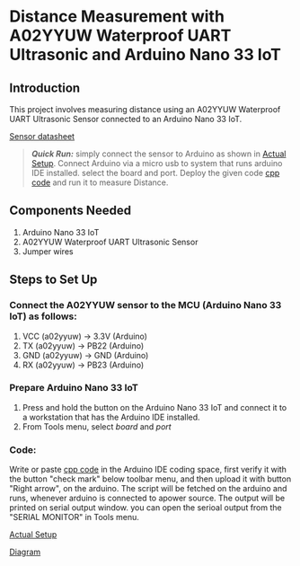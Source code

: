 # Distance Measurement with A02YYUW Waterproof UART Ultrasonic and Arduino Nano 33 IoT

## Introduction
This project involves measuring distance using an A02YYUW Waterproof UART Ultrasonic Sensor connected to an Arduino Nano 33 IoT.

[Sensor datasheet](https://github.com/mrsoheilnezakat/Sensors/blob/main_branch/A02YYUW%20Waterproof%20UART/A02YYUW%20Waterproof%20Ultrasonic%20Sensor.pdf)


> **_Quick Run:_** simply connect the sensor to Arduino as shown in [Actual Setup](https://github.com/mrsoheilnezakat/Sensors/blob/main_branch/A02YYUW%20Waterproof%20UART/Images/connection.jpeg). Connect Arduino via a micro usb to system that runs arduino IDE installed. select the board and port. Deploy the given code [cpp code](https://github.com/mrsoheilnezakat/Sensors/blob/main_branch/A02YYUW%20Waterproof%20UART/main.cpp) and run it to measure Distance.

## Components Needed
1. Arduino Nano 33 IoT
2. A02YYUW Waterproof UART Ultrasonic Sensor
3. Jumper wires

## Steps to Set Up

### Connect the A02YYUW sensor to the MCU (Arduino Nano 33 IoT) as follows:
1. VCC (a02yyuw) → 3.3V (Arduino)
2. TX (a02yyuw) → PB22 (Arduino)
3. GND (a02yyuw) → GND (Arduino)
4. RX (a02yyuw) → PB23 (Arduino)

### Prepare Arduino Nano 33 IoT
1. Press and hold the button on the Arduino Nano 33 IoT and connect it to a workstation that has the Arduino IDE installed.
2. From Tools menu, select *board* and *port*

### Code:
Write or paste [cpp code](https://github.com/mrsoheilnezakat/Sensors/blob/main_branch/A02YYUW%20Waterproof%20UART/main.cpp) in the Arduino IDE coding space, first verify it with the button "check mark" below toolbar menu, and then upload it with button "Right arrow", on the arduino. The script will be fetched on the arduino and runs, whenever arduino is connected to apower source. The output will be printed on serial output window. you can open the serioal output from the "SERIAL MONITOR" in Tools menu.

[Actual Setup](https://github.com/mrsoheilnezakat/Sensors/blob/main_branch/A02YYUW%20Waterproof%20UART/Images/connection.jpeg)

[Diagram](https://github.com/mrsoheilnezakat/Sensors/blob/main_branch/A02YYUW%20Waterproof%20UART/Images/Diagram.png)
